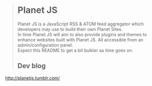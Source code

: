 > # Planet JS
> Planet JS is a JavaScript RSS & ATOM feed aggregator which developers may use to build their own Planet Sites.  
> In time Planet JS will aim to also provide plugins and themes to enhance websites built with Planet JS. All accessible from an admin/configuration panel.  
Expect this README to get a bit bulkier as time goes on.
> ## Dev blog  
http://planetjs.tumblr.com/